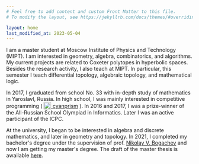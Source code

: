 ```yaml
---
# Feel free to add content and custom Front Matter to this file.
# To modify the layout, see https://jekyllrb.com/docs/themes/#overriding-theme-defaults

layout: home
last_modified_at: 2023-05-04
---
```


I am a master student at Moscow Institute of Physics and Technology (MIPT). I am interested in geometry, algebra, combinatorics, and algorithms. My current projects are related to Coxeter polytopes in hyperbolic spaces. Besides the research activity, I also teach at MIPT. In particular, this semester I teach differential topology, algebraic topology, and mathematical logic.

In 2017, I graduated from school No. 33 with in-depth study of mathematics in Yaroslavl, Russia. In high school, I was mainly interested in competitive programming <span style="white-space: nowrap;">( <a href="https://codeforces.com/profile/Cyanprism"><img src="{{ '/assets/codeforces_logo.png' | relative_url }}" width="20px" style="vertical-align: sub;"> <span class="username">cyanprism</span></a> ).</span> In 2016 and 2017, I was a prize-winner of the All-Russian School Olympiad in Informatics. Later I was an active participant of the ICPC.

<!-- At the university, I began to be interested in algebra and discrete mathematics, and later in geometry and topology. In 2021, I completed my bachelor's degree under the supervision of prof. [Nikolay V. Bogachev](https://nvbogachev.netlify.app). The thesis is published as a preprint <span style="white-space: nowrap;"><a href="https://arxiv.org/abs/2203.07248">ar<svg xmlns="http://www.w3.org/2000/svg" viewBox="0 0 74.492 100.25" width="15px" style="vertical-align: sub; fill: currentColor; margin: -1px;" class="hds-link"><path d="M586.72,255.616a3.377,3.377,0,0,1,.448.031,5.917,5.917,0,0,1,3.581,2.79c.454,1.116.314,2.023-1.315,4.141L563.168,293.6l-8.558-10.047,29.348-26.616a4.406,4.406,0,0,1,2.762-1.321m0-1.5a5.766,5.766,0,0,0-3.69,1.643l-.041.032-.038.035L553.6,282.442l-1.077.977.943,1.107,8.558,10.047,1.145,1.344,1.141-1.348,26.267-31.022.022-.027.022-.028c1.574-2.046,2.327-3.622,1.516-5.619a7.309,7.309,0,0,0-4.779-3.714,5.083,5.083,0,0,0-.64-.043Z" transform="translate(-526.086 -245.559)"/><path d="M553.423,284.593l8.977,10.558L597.911,337.9c.873,1.093,1.419,2.186,1.047,3.418a4.092,4.092,0,0,1-2.721,2.837,3.557,3.557,0,0,1-1.045.159,4,4,0,0,1-2.687-1.124L548.01,300.808c-3.5-3.5-2.971-8.151.436-11.558l4.977-4.657m.124-2.17L552.4,283.5l-4.976,4.656c-4.192,4.191-4.372,9.816-.473,13.714l44.521,42.4a5.485,5.485,0,0,0,3.722,1.538,5.1,5.1,0,0,0,1.483-.224,5.59,5.59,0,0,0,3.719-3.838,5.176,5.176,0,0,0-1.31-4.788l-35.53-42.767-8.988-10.571-1.019-1.2Z" transform="translate(-526.086 -245.559)"/><path d="M562.4,295.151l9.556,11.5,5.761-5.356a7.926,7.926,0,0,0,.041-11.743l-43.7-41.923s-1.671-2.029-3.437-2.071a4.49,4.49,0,0,0-4.23,2.718c-.688,1.651-.194,2.809,1.315,4.97l29.306,35.565Z" transform="translate(-526.086 -245.559)"/><path d="M553.7,306.223l-17.116,21.024c-1.255,1.337-2.032,3.683-1.331,5.367a4.587,4.587,0,0,0,4.287,2.841,4.087,4.087,0,0,0,3.082-1.523l20.328-18.9Z" transform="translate(-526.086 -245.559)"/><path d="M592.074,250.547" transform="translate(-526.086 -245.559)"/></svg>iv<span class="username">:2203.07248</span></a>.</span> -->

At the university, I began to be interested in algebra and discrete mathematics, and later in geometry and topology. In 2021, I completed my bachelor's degree under the supervision of prof. [Nikolay V. Bogachev](https://nvbogachev.netlify.app) and now I am getting my master's degree. The draft of the master thesis is awailable [here](https://cyanprism.github.io/masters_thesis_draft.pdf).

 <!-- {% include arxiv_link.html id="2203.07248" %}. -->

<!-- My further work is related to right-angled hyperbolic polyhedra.  -->
